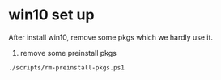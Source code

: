 # win10 set up

After install win10, remove some pkgs which we hardly use it.

1. remove some preinstall pkgs

```bash 
./scripts/rm-preinstall-pkgs.ps1
```